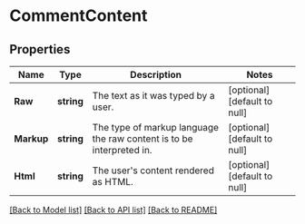 # CommentContent

## Properties
Name | Type | Description | Notes
------------ | ------------- | ------------- | -------------
**Raw** | **string** | The text as it was typed by a user. | [optional] [default to null]
**Markup** | **string** | The type of markup language the raw content is to be interpreted in. | [optional] [default to null]
**Html** | **string** | The user&#39;s content rendered as HTML. | [optional] [default to null]

[[Back to Model list]](../README.md#documentation-for-models) [[Back to API list]](../README.md#documentation-for-api-endpoints) [[Back to README]](../README.md)


